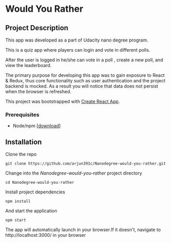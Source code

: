 # Would You Rather

## Project Description

This app was developed as a part of Udacity nano degree program.

This is a quiz app where players can login and vote in different polls.

After the user is logged in he/she can vote in a poll , create a new poll, and view the leaderboard.

The primary purpose for developing this app was to gain
exposure to React & Redux, thus core functionality such as
user authentication and the project backend is mocked.
As a result you will notice that data
does not persist when the browser is refreshed.

This project was bootstrapped with [Create React App](https://github.com/facebook/create-react-app).

### Prerequisites

- Node/npm [[download]](https://nodejs.org/en/)

## Installation


Clone the repo

```
git clone https://github.com/arjun391c/Nanodegree-would-you-rather.git
```

Change into the *Nanodegree-would-you-rather* project directory

```
cd Nanodegree-would-you-rather
```

Install project dependencies

```
npm install
```

And start the application

```
npm start
```

The app will automatically launch in your browser.If it doesn't, navigate to http://localhost:3000/ in your browser